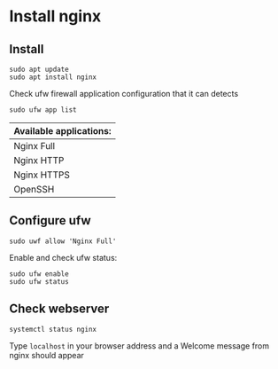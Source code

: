 # Install nginx

## Install
```
sudo apt update
sudo apt install nginx
```


Check ufw firewall application configuration that it can detects
```
sudo ufw app list
```
| Available applications: 	|
|-------------------------	|
| Nginx Full              	|
| Nginx HTTP              	|
| Nginx HTTPS            	|
| OpenSSH                   |


## Configure ufw
```
sudo uwf allow 'Nginx Full'
```

Enable and check ufw status: 
```
sudo ufw enable
sudo ufw status
```

## Check webserver
```
systemctl status nginx
```

Type ```localhost``` in your browser address and a Welcome message from nginx should appear